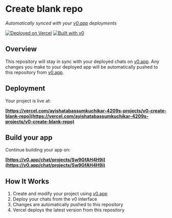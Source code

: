 # Create blank repo

*Automatically synced with your [v0.app](https://v0.app) deployments*

[![Deployed on Vercel](https://img.shields.io/badge/Deployed%20on-Vercel-black?style=for-the-badge&logo=vercel)](https://vercel.com/ayishatabassumkuchikar-4209s-projects/v0-create-blank-repo)
[![Built with v0](https://img.shields.io/badge/Built%20with-v0.app-black?style=for-the-badge)](https://v0.app/chat/projects/Sw9GfAH4H9i)

## Overview

This repository will stay in sync with your deployed chats on [v0.app](https://v0.app).
Any changes you make to your deployed app will be automatically pushed to this repository from [v0.app](https://v0.app).

## Deployment

Your project is live at:

**[https://vercel.com/ayishatabassumkuchikar-4209s-projects/v0-create-blank-repo](https://vercel.com/ayishatabassumkuchikar-4209s-projects/v0-create-blank-repo)**

## Build your app

Continue building your app on:

**[https://v0.app/chat/projects/Sw9GfAH4H9i](https://v0.app/chat/projects/Sw9GfAH4H9i)**

## How It Works

1. Create and modify your project using [v0.app](https://v0.app)
2. Deploy your chats from the v0 interface
3. Changes are automatically pushed to this repository
4. Vercel deploys the latest version from this repository
